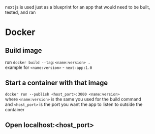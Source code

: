 next js is used just as a blueprint for an app that would need to be built, tested, and ran

# Docker

## Build image

run `docker build --tag:<name:version> .`  
example for `<name:version>` - `next-app:1.0`

## Start a container with that image

`docker run --publish <host_port>:3000 <name:version>`  
where `<name:version>` is the same you used for the build command  
and `<host_port>` is the port you want the app to listen to outside the container

## Open localhost:<host_port>
